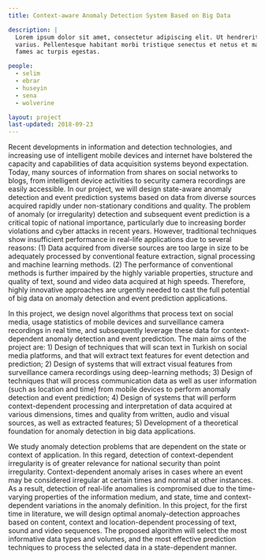 ```yaml
---
title: Context-aware Anomaly Detection System Based on Big Data

description: |
  Lorem ipsum dolor sit amet, consectetur adipiscing elit. Ut hendrerit blandit
  varius. Pellentesque habitant morbi tristique senectus et netus et malesuada
  fames ac turpis egestas.

people:
  - selim
  - ebrar
  - huseyin
  - sena
  - wolverine

layout: project
last-updated: 2018-09-23
---
```


Recent developments in information and detection technologies, and increasing use of intelligent mobile devices and internet have bolstered the capacity and capabilities of data acquisition systems beyond expectation. Today, many sources of information from shares on social networks to blogs, from intelligent device activities to security camera recordings are easily accessible. In our project, we will design state-aware anomaly detection and event prediction systems based on data from diverse sources acquired rapidly under non-stationary conditions and quality. The problem of anomaly (or irregularity) detection and subsequent event prediction is a critical topic of national importance, particularly due to increasing border violations and cyber attacks in recent years. However, traditional techniques show insufficient performance in real-life applications due to several reasons: (1) Data acquired from diverse sources are too large in size to be adequately processed by conventional feature extraction, signal processing and machine learning methods. (2) The performance of conventional methods is further impaired by the highly variable properties, structure and quality of text, sound and video data acquired at high speeds. Therefore, highly innovative approaches are urgently needed to cast the full potential of big data on anomaly detection and event prediction applications.

In this project, we design novel algorithms that process text on social media, usage statistics of mobile devices and surveillance camera recordings in real time, and subsequently leverage these data for context-dependent anomaly detection and event prediction. The main aims of the project are: 1) Design of techniques that will scan text in Turkish on social media platforms, and that will extract text features for event detection and prediction; 2) Design of systems that will extract visual features from surveillance camera recordings using deep-learning methods; 3) Design of techniques that will process communication data as well as user information (such as location and time) from mobile devices to perform anomaly detection and event prediction; 4) Design of systems that will perform context-dependent processing and interpretation of data acquired at various dimensions, times and quality from written, audio and visual sources, as well as extracted features; 5) Development of a theoretical foundation for anomaly detection in big data applications.

We study anomaly detection problems that are dependent on the state or context of application. In this regard, detection of context-dependent irregularity is of greater relevance for national security than point irregularity. Context-dependent anomaly arises in cases where an event may be considered irregular at certain times and normal at other instances. As a result, detection of real-life anomalies is compromised due to the time-varying properties of the information medium, and state, time and context-dependent variations in the anomaly definition. In this project, for the first time in literature, we will design optimal anomaly-detection approaches based on content, context and location-dependent processing of text, sound and video sequences. The proposed algorithm will select the most informative data types and volumes, and the most effective prediction techniques to process the selected data in a state-dependent manner. 

